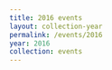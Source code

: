 ```yaml
---
title: 2016 events
layout: collection-year
permalink: /events/2016
year: 2016
collection: events
---
```

